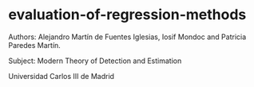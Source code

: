 # evaluation-of-regression-methods

Authors: Alejandro Martín de Fuentes Iglesias, Iosif Mondoc and Patricia Paredes Martín.

Subject: Modern Theory of Detection and Estimation

Universidad Carlos III de Madrid

